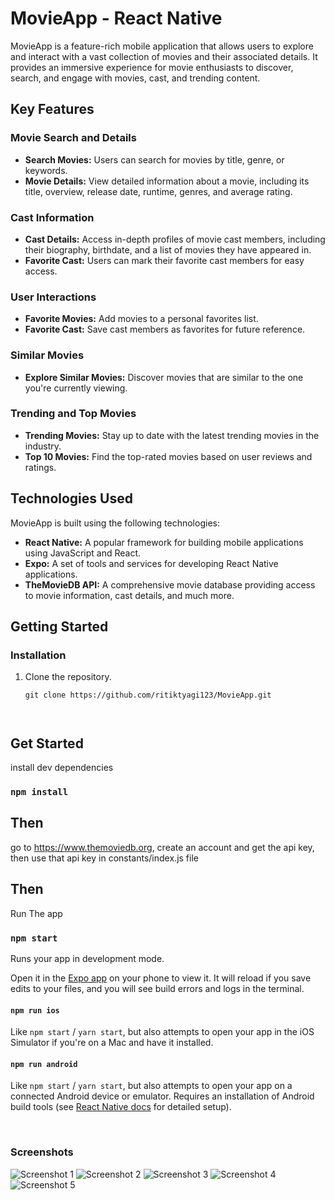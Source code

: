 

# MovieApp - React Native

MovieApp is a feature-rich mobile application that allows users to explore and interact with a vast collection of movies and their associated details. It provides an immersive experience for movie enthusiasts to discover, search, and engage with movies, cast, and trending content.

## Key Features

### Movie Search and Details
- **Search Movies:** Users can search for movies by title, genre, or keywords.
- **Movie Details:** View detailed information about a movie, including its title, overview, release date, runtime, genres, and average rating.

### Cast Information
- **Cast Details:** Access in-depth profiles of movie cast members, including their biography, birthdate, and a list of movies they have appeared in.
- **Favorite Cast:** Users can mark their favorite cast members for easy access.

### User Interactions
- **Favorite Movies:** Add movies to a personal favorites list.
- **Favorite Cast:** Save cast members as favorites for future reference.

### Similar Movies
- **Explore Similar Movies:** Discover movies that are similar to the one you're currently viewing.

### Trending and Top Movies
- **Trending Movies:** Stay up to date with the latest trending movies in the industry.
- **Top 10 Movies:** Find the top-rated movies based on user reviews and ratings.

## Technologies Used
MovieApp is built using the following technologies:

- **React Native:** A popular framework for building mobile applications using JavaScript and React.
- **Expo:** A set of tools and services for developing React Native applications.
- **TheMovieDB API:** A comprehensive movie database providing access to movie information, cast details, and much more.

## Getting Started

### Installation

1. Clone the repository.
   ```shell
   git clone https://github.com/ritiktyagi123/MovieApp.git

  

## Get Started

install dev dependencies

### `npm install`

## Then

go to https://www.themoviedb.org, create an account and get the api key, then use that api key in constants/index.js file

## Then

Run The app

### `npm start`

Runs your app in development mode.

Open it in the [Expo app](https://expo.io) on your phone to view it. It will reload if you save edits to your files, and you will see build errors and logs in the terminal.

#### `npm run ios`

Like `npm start` / `yarn start`, but also attempts to open your app in the iOS Simulator if you're on a Mac and have it installed.

#### `npm run android`

Like `npm start` / `yarn start`, but also attempts to open your app on a connected Android device or emulator. Requires an installation of Android build tools (see [React Native docs](https://facebook.github.io/react-native/docs/getting-started.html) for detailed setup).

<br />

### Screenshots

![Screenshot 1](./assets/ScreenShots/Home.jpeg)
![Screenshot 2](./assets/ScreenShots/Search%20Funtion.jpeg)
![Screenshot 3](./assets/ScreenShots/Movie%20Details.jpeg)
![Screenshot 4](./assets/ScreenShots/Cast%20Details.jpeg)
![Screenshot 5](./assets/ScreenShots/Sorting.jpeg)


